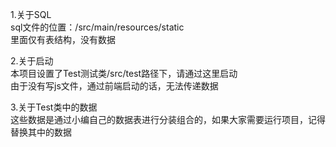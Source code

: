 1.关于SQL<br />
sql文件的位置：/src/main/resources/static <br />
里面仅有表结构，没有数据

2.关于启动<br />
本项目设置了Test测试类/src/test路径下，请通过这里启动<br />
由于没有写js文件，通过前端启动的话，无法传递数据

3.关于Test类中的数据<br />
这些数据是通过小编自己的数据表进行分装组合的，如果大家需要运行项目，记得替换其中的数据
